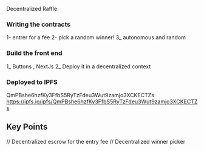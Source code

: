 Decentralized Raffle

### Writing the contracts
1- entrer for a fee
2- pick a random winner!
3_ autonomous and random

### Build the front end
1_ Buttons , NextJs
2_ Deploy it in a decentralized context

### Deployed to IPFS
QmPBshe6hzfKy3FfbS5RyTzFdeu3Wut9zamjo3XCKECTZs
https://ipfs.io/ipfs/QmPBshe6hzfKy3FfbS5RyTzFdeu3Wut9zamjo3XCKECTZs
## Key Points
// Decentralized escrow for the entry fee
// Decentralized winner picker

